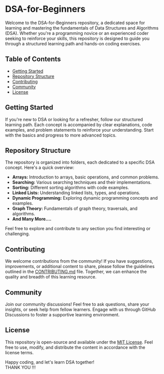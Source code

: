 # DSA-for-Beginners

Welcome to the DSA-for-Beginners repository, a dedicated space for learning and mastering the fundamentals of Data Structures and Algorithms (DSA). Whether you're a programming novice or an experienced coder seeking to reinforce your skills, this repository is designed to guide you through a structured learning path and hands-on coding exercises.

## Table of Contents

- [Getting Started](#getting-started)
- [Repository Structure](#repository-structure)
- [Contributing](#contributing)
- [Community](#community)
- [License](#license)

## Getting Started

If you're new to DSA or looking for a refresher, follow our structured learning path. Each concept is accompanied by clear explanations, code examples, and problem statements to reinforce your understanding. Start with the basics and progress to more advanced topics.

## Repository Structure

The repository is organized into folders, each dedicated to a specific DSA concept. Here's a quick overview:

- **Arrays:** Introduction to arrays, basic operations, and common problems.
- **Searching:** Various searching techniques and their implementations.
- **Sorting:** Different sorting algorithms with code examples.
- **Linked Lists:** Understanding linked lists, types, and operations.
- **Dynamic Programming:** Exploring dynamic programming concepts and examples.
- **Graph Theory:** Fundamentals of graph theory, traversals, and algorithms.
- **And Many More....**

Feel free to explore and contribute to any section you find interesting or challenging.

## Contributing

We welcome contributions from the community! If you have suggestions, improvements, or additional content to share, please follow the guidelines outlined in the [CONTRIBUTING.md](CONTRIBUTING.md) file. Together, we can enhance the quality and breadth of this learning resource.

## Community

Join our community discussions! Feel free to ask questions, share your insights, or seek help from fellow learners. Engage with us through GitHub Discussions to foster a supportive learning environment.

## License

This repository is open-source and available under the [MIT License](LICENSE). Feel free to use, modify, and distribute the content in accordance with the license terms.

Happy coding, and let's learn DSA together!
<br>
THANK YOU !!!

